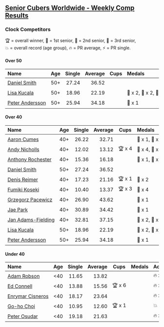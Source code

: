 <style>table {white-space: nowrap;}</style>

## [Senior Cubers Worldwide - Weekly Comp Results](/scw-comp/results/)
### Clock Competitors

<span style="white-space: nowrap;">🏆 = overall winner</span>, <span style="white-space: nowrap;">🥇 = 1st senior</span>, <span style="white-space: nowrap;">🥈 = 2nd senior</span>, <span style="white-space: nowrap;">🥉 = 3rd senior</span>, <span style="white-space: nowrap;">💥 = overall record (age group)</span>, <span style="white-space: nowrap;">🔥 = PR average</span>, <span style="white-space: nowrap;">⚡ = PR single</span>.

#### Over 50

| Name | Age | Single | Average | Cups | Medals | Achievements |
| :-- | :--: | --: | --: | :--: | :-- | :-- |
| [Daniel Smith](../../persons/daniel_smith/clock.md) | 50+ | 27.24 | 36.52 |  |  | 🔥 x 1, ⚡ x 1 |
| [Lisa Kucala](../../persons/lisa_kucala/clock.md) | 50+ | 18.96 | 22.19 |  | 🥇 x 2, 🥈 x 2, 🥉 x 1 | 💥 x 4, 🔥 x 3, ⚡ x 3 |
| [Peter Andersson](../../persons/peter_andersson/clock.md) | 50+ | 25.94 | 34.18 |  | 🥈 x 1 | 🔥 x 1, ⚡ x 1 |

#### Over 40

| Name | Age | Single | Average | Cups | Medals | Achievements |
| :-- | :--: | --: | --: | :--: | :-- | :-- |
| [Aaron Cumes](../../persons/aaron_cumes/clock.md) | 40+ | 26.22 | 32.71 |  | 🥈 x 1, 🥉 x 1 | 🔥 x 3, ⚡ x 3 |
| [Andy Nicholls](../../persons/andy_nicholls/clock.md) | 40+ | 12.02 | 13.12 | 🏆 x 4 | 🥇 x 4, 🥈 x 2 | 💥 x 4, 🔥 x 3, ⚡ x 2 |
| [Anthony Rochester](../../persons/anthony_rochester/clock.md) | 40+ | 15.36 | 16.18 |  | 🥇 x 1, 🥈 x 5, 🥉 x 1 | 🔥 x 5, ⚡ x 6 |
| [Daniel Smith](../../persons/daniel_smith/clock.md) | 50+ | 27.24 | 36.52 |  |  | 🔥 x 1, ⚡ x 1 |
| [Denis Reimer](../../persons/denis_reimer/clock.md) | 40+ | 17.23 | 21.16 | 🏆 x 1 | 🥇 x 2 | 🔥 x 2, ⚡ x 2 |
| [Fumiki Koseki](../../persons/fumiki_koseki/clock.md) | 40+ | 10.40 | 13.37 | 🏆 x 3 | 🥇 x 4 | 💥 x 1, 🔥 x 3, ⚡ x 3 |
| [Grzegorz Pacewicz](../../persons/grzegorz_pacewicz/clock.md) | 40+ | 26.90 | 43.62 |  | 🥉 x 1 | 🔥 x 1, ⚡ x 1 |
| [Jae Park](../../persons/jae_park/clock.md) | 40+ | 30.89 | 34.42 |  | 🥉 x 1 | 🔥 x 2, ⚡ x 2 |
| [Jan Adams-Fielding](../../persons/jan_adams_fielding/clock.md) | 40+ | 32.81 | 37.15 |  | 🥇 x 2, 🥈 x 1, 🥉 x 3 | 🔥 x 3, ⚡ x 3 |
| [Lisa Kucala](../../persons/lisa_kucala/clock.md) | 50+ | 18.96 | 22.19 |  | 🥇 x 2, 🥈 x 2, 🥉 x 1 | 💥 x 4, 🔥 x 3, ⚡ x 3 |
| [Peter Andersson](../../persons/peter_andersson/clock.md) | 50+ | 25.94 | 34.18 |  | 🥈 x 1 | 🔥 x 1, ⚡ x 1 |

#### Under 40

| Name | Age | Single | Average | Cups | Medals | Achievements |
| :-- | :--: | --: | --: | :--: | :-- | :-- |
| [Adam Robson](../../persons/adam_robson/clock.md) | <40 | 11.65 | 13.82 |  |  | 🔥 x 4, ⚡ x 4 |
| [Ed Connell](../../persons/ed_connell/clock.md) | <40 | 13.88 | 15.56 | 🏆 x 6 |  | 🔥 x 6, ⚡ x 4 |
| [Enrymar Cisneros](../../persons/enrymar_cisneros/clock.md) | <40 | 18.17 | 23.64 |  |  | 🔥 x 2, ⚡ x 2 |
| [Go-ho Choi](../../persons/go_ho_choi/clock.md) | <40 | 10.95 | 12.60 | 🏆 x 1 |  | 💥 x 1, 🔥 x 1, ⚡ x 1 |
| [Peter Osudar](../../persons/peter_osudar/clock.md) | <40 | 19.18 | 21.63 |  |  | 🔥 x 1, ⚡ x 1 |


<!-- Global site tag (gtag.js) - Google Analytics -->
<script async src="https://www.googletagmanager.com/gtag/js?id=UA-86348435-3"></script>
<script>window.dataLayer = window.dataLayer || []; function gtag() {dataLayer.push(arguments);} gtag('js', new Date()); gtag('config', 'UA-86348435-3');</script>
